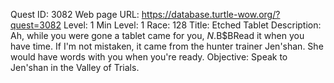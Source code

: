 Quest ID: 3082
Web page URL: https://database.turtle-wow.org/?quest=3082
Level: 1
Min Level: 1
Race: 128
Title: Etched Tablet
Description: Ah, while you were gone a tablet came for you, $N.$B$BRead it when you have time. If I'm not mistaken, it came from the hunter trainer Jen'shan. She would have words with you when you're ready.
Objective: Speak to Jen'shan in the Valley of Trials.
